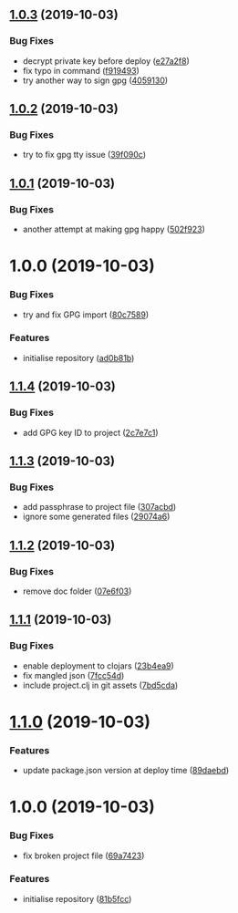 ## [1.0.3](https://github.com/NoxHarmonium/leiningen-semantic-release-test-clojars/compare/v1.0.2...v1.0.3) (2019-10-03)


### Bug Fixes

* decrypt private key before deploy ([e27a2f8](https://github.com/NoxHarmonium/leiningen-semantic-release-test-clojars/commit/e27a2f8))
* fix typo in command ([f919493](https://github.com/NoxHarmonium/leiningen-semantic-release-test-clojars/commit/f919493))
* try another way to sign gpg ([4059130](https://github.com/NoxHarmonium/leiningen-semantic-release-test-clojars/commit/4059130))

## [1.0.2](https://github.com/NoxHarmonium/leiningen-semantic-release-test-clojars/compare/v1.0.1...v1.0.2) (2019-10-03)


### Bug Fixes

* try to fix gpg tty issue ([39f090c](https://github.com/NoxHarmonium/leiningen-semantic-release-test-clojars/commit/39f090c))

## [1.0.1](https://github.com/NoxHarmonium/leiningen-semantic-release-test-clojars/compare/v1.0.0...v1.0.1) (2019-10-03)


### Bug Fixes

* another attempt at making gpg happy ([502f923](https://github.com/NoxHarmonium/leiningen-semantic-release-test-clojars/commit/502f923))

# 1.0.0 (2019-10-03)


### Bug Fixes

* try and fix GPG import ([80c7589](https://github.com/NoxHarmonium/leiningen-semantic-release-test-clojars/commit/80c7589))


### Features

* initialise repository ([ad0b81b](https://github.com/NoxHarmonium/leiningen-semantic-release-test-clojars/commit/ad0b81b))

## [1.1.4](https://github.com/NoxHarmonium/leiningen-semantic-release-test-clojars/compare/v1.1.3...v1.1.4) (2019-10-03)


### Bug Fixes

* add GPG key ID to project ([2c7e7c1](https://github.com/NoxHarmonium/leiningen-semantic-release-test-clojars/commit/2c7e7c1))

## [1.1.3](https://github.com/NoxHarmonium/leiningen-semantic-release-test-clojars/compare/v1.1.2...v1.1.3) (2019-10-03)


### Bug Fixes

* add passphrase to project file ([307acbd](https://github.com/NoxHarmonium/leiningen-semantic-release-test-clojars/commit/307acbd))
* ignore some generated files ([29074a6](https://github.com/NoxHarmonium/leiningen-semantic-release-test-clojars/commit/29074a6))

## [1.1.2](https://github.com/NoxHarmonium/leiningen-semantic-release-test-clojars/compare/v1.1.1...v1.1.2) (2019-10-03)


### Bug Fixes

* remove doc folder ([07e6f03](https://github.com/NoxHarmonium/leiningen-semantic-release-test-clojars/commit/07e6f03))

## [1.1.1](https://github.com/NoxHarmonium/leiningen-semantic-release-test-clojars/compare/v1.1.0...v1.1.1) (2019-10-03)


### Bug Fixes

* enable deployment to clojars ([23b4ea9](https://github.com/NoxHarmonium/leiningen-semantic-release-test-clojars/commit/23b4ea9))
* fix mangled json ([7fcc54d](https://github.com/NoxHarmonium/leiningen-semantic-release-test-clojars/commit/7fcc54d))
* include project.clj in git assets ([7bd5cda](https://github.com/NoxHarmonium/leiningen-semantic-release-test-clojars/commit/7bd5cda))

# [1.1.0](https://github.com/NoxHarmonium/leiningen-semantic-release-test-clojars/compare/v1.0.0...v1.1.0) (2019-10-03)


### Features

* update package.json version at deploy time ([89daebd](https://github.com/NoxHarmonium/leiningen-semantic-release-test-clojars/commit/89daebd))

# 1.0.0 (2019-10-03)


### Bug Fixes

* fix broken project file ([69a7423](https://github.com/NoxHarmonium/leiningen-semantic-release-test-clojars/commit/69a7423))


### Features

* initialise repository ([81b5fcc](https://github.com/NoxHarmonium/leiningen-semantic-release-test-clojars/commit/81b5fcc))
